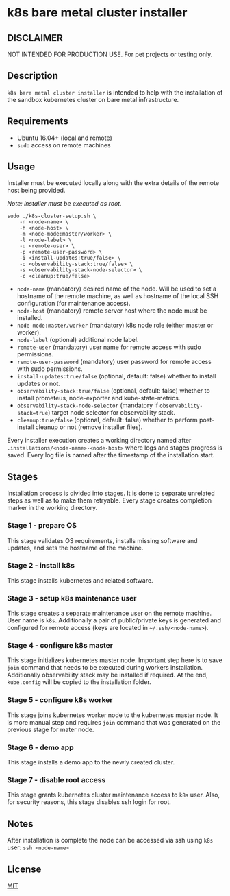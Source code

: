 # k8s bare metal cluster installer

## DISCLAIMER

NOT INTENDED FOR PRODUCTION USE. For pet projects or testing only.

## Description

`k8s bare metal cluster installer` is intended to help with the installation of the sandbox kubernetes cluster on bare metal infrastructure.

## Requirements

- Ubuntu 16.04+ (local and remote)
- `sudo` access on remote machines

## Usage

Installer must be executed locally along with the extra details of the remote host being provided.

_Note: installer must be executed as root._

```
sudo ./k8s-cluster-setup.sh \
    -n <node-name> \
    -h <node-host> \
    -m <node-mode:master/worker> \
    -l <node-label> \
    -u <remote-user> \
    -p <remote-user-password> \
    -i <install-updates:true/false> \
    -o <observability-stack:true/false> \
    -s <observability-stack-node-selector> \
    -c <cleanup:true/false>
```

- `node-name` (mandatory) desired name of the node. Will be used to set a hostname of the remote machine, as well as hostname of the local SSH configuration (for maintenance access).
- `node-host` (mandatory) remote server host where the node must be installed.
- `node-mode:master/worker` (mandatory) k8s node role (either master or worker).
- `node-label` (optional) additional node label.
- `remote-user` (mandatory) user name for remote access with sudo permissions.
- `remote-user-password` (mandatory) user password for remote access with sudo permissions.
- `install-updates:true/false` (optional, default: false) whether to install updates or not.
- `observability-stack:true/false` (optional, default: false) whether to install prometeus, node-exporter and kube-state-metrics.
- `observability-stack-node-selector` (mandatory if `observability-stack=true`) target node selector for observability stack.
- `cleanup:true/false` (optional, default: false) whether to perform post-install cleanup or not (remove installer files).

Every installer execution creates a working directory named after `.installations/<node-name>-<node-host>` where logs and stages progress is saved. Every log file is named after the timestamp of the installation start.

## Stages

Installation process is divided into stages. It is done to separate unrelated steps as well as to make them retryable. Every stage creates completion marker in the working directory.

### Stage 1 - prepare OS

This stage validates OS requirements, installs missing software and updates, and sets the hostname of the machine.

### Stage 2 - install k8s

This stage installs kubernetes and related software.

### Stage 3 - setup k8s maintenance user

This stage creates a separate maintenance user on the remote machine. User name is `k8s`. Additionally a pair of public/private keys is generated and configured for remote access (keys are located in `~/.ssh/<node-name>`).

### Stage 4 - configure k8s master

This stage initializes kubernetes master node. Important step here is to save `join` command that needs to be executed during workers installation. Additionally observability stack may be installed if required. At the end, `kube.config` will be copied to the installation folder.

### Stage 5 - configure k8s worker

This stage joins kubernetes worker node to the kubernetes master node. It is more manual step and requires `join` command that was generated on the previous stage for mater node.

### Stage 6 - demo app

This stage installs a demo app to the newly created cluster.

### Stage 7 - disable root access

This stage grants kubernetes cluster maintenance access to `k8s` user. Also, for security reasons, this stage disables ssh login for root.

## Notes

After installation is complete the node can be accessed via ssh using `k8s` user: `ssh <node-name>`

## License

[MIT](https://opensource.org/licenses/MIT)
